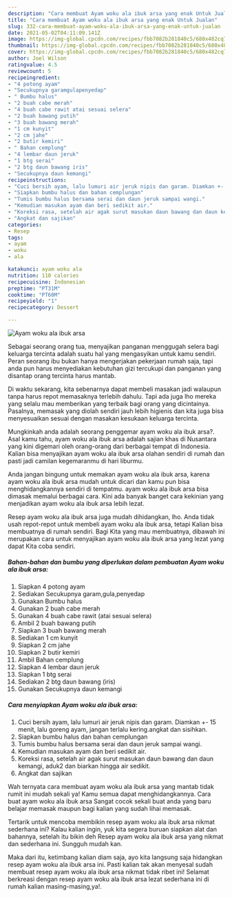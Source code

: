 ```yaml
---
description: "Cara membuat Ayam woku ala ibuk arsa yang enak Untuk Jualan"
title: "Cara membuat Ayam woku ala ibuk arsa yang enak Untuk Jualan"
slug: 332-cara-membuat-ayam-woku-ala-ibuk-arsa-yang-enak-untuk-jualan
date: 2021-05-02T04:11:09.141Z
image: https://img-global.cpcdn.com/recipes/fbb7082b281840c5/680x482cq70/ayam-woku-ala-ibuk-arsa-foto-resep-utama.jpg
thumbnail: https://img-global.cpcdn.com/recipes/fbb7082b281840c5/680x482cq70/ayam-woku-ala-ibuk-arsa-foto-resep-utama.jpg
cover: https://img-global.cpcdn.com/recipes/fbb7082b281840c5/680x482cq70/ayam-woku-ala-ibuk-arsa-foto-resep-utama.jpg
author: Joel Wilson
ratingvalue: 4.5
reviewcount: 5
recipeingredient:
- "4 potong ayam"
- "Secukupnya garamgulapenyedap"
- " Bumbu halus"
- "2 buah cabe merah"
- "4 buah cabe rawit atai sesuai selera"
- "2 buah bawang putih"
- "3 buah bawang merah"
- "1 cm kunyit"
- "2 cm jahe"
- "2 butir kemiri"
- " Bahan cemplung"
- "4 lembar daun jeruk"
- "1 btg serai"
- "2 btg daun bawang iris"
- "Secukupnya daun kemangi"
recipeinstructions:
- "Cuci bersih ayam, lalu lumuri air jeruk nipis dan garam. Diamkan +- 15 menit, lalu goreng ayam, jangan terlalu kering.angkat dan sisihkan."
- "Siapkan bumbu halus dan bahan cemplungan"
- "Tumis bumbu halus bersama serai dan daun jeruk sampai wangi."
- "Kemudian masukan ayam dan beri sedikit air."
- "Koreksi rasa, setelah air agak surut masukan daun bawang dan daun kemangi, aduk2 dan biarkan hingga air sedikit."
- "Angkat dan sajikan"
categories:
- Resep
tags:
- ayam
- woku
- ala

katakunci: ayam woku ala 
nutrition: 110 calories
recipecuisine: Indonesian
preptime: "PT31M"
cooktime: "PT60M"
recipeyield: "1"
recipecategory: Dessert

---
```



![Ayam woku ala ibuk arsa](https://img-global.cpcdn.com/recipes/fbb7082b281840c5/680x482cq70/ayam-woku-ala-ibuk-arsa-foto-resep-utama.jpg)

Sebagai seorang orang tua, menyajikan panganan menggugah selera bagi keluarga tercinta adalah suatu hal yang mengasyikan untuk kamu sendiri. Peran seorang ibu bukan hanya mengerjakan pekerjaan rumah saja, tapi anda pun harus menyediakan kebutuhan gizi tercukupi dan panganan yang disantap orang tercinta harus mantab.

Di waktu  sekarang, kita sebenarnya dapat membeli masakan jadi walaupun tanpa harus repot memasaknya terlebih dahulu. Tapi ada juga lho mereka yang selalu mau memberikan yang terbaik bagi orang yang dicintainya. Pasalnya, memasak yang diolah sendiri jauh lebih higienis dan kita juga bisa menyesuaikan sesuai dengan masakan kesukaan keluarga tercinta. 



Mungkinkah anda adalah seorang penggemar ayam woku ala ibuk arsa?. Asal kamu tahu, ayam woku ala ibuk arsa adalah sajian khas di Nusantara yang kini digemari oleh orang-orang dari berbagai tempat di Indonesia. Kalian bisa menyajikan ayam woku ala ibuk arsa olahan sendiri di rumah dan pasti jadi camilan kegemaranmu di hari liburmu.

Anda jangan bingung untuk memakan ayam woku ala ibuk arsa, karena ayam woku ala ibuk arsa mudah untuk dicari dan kamu pun bisa menghidangkannya sendiri di tempatmu. ayam woku ala ibuk arsa bisa dimasak memalui berbagai cara. Kini ada banyak banget cara kekinian yang menjadikan ayam woku ala ibuk arsa lebih lezat.

Resep ayam woku ala ibuk arsa juga mudah dihidangkan, lho. Anda tidak usah repot-repot untuk membeli ayam woku ala ibuk arsa, tetapi Kalian bisa membuatnya di rumah sendiri. Bagi Kita yang mau membuatnya, dibawah ini merupakan cara untuk menyajikan ayam woku ala ibuk arsa yang lezat yang dapat Kita coba sendiri.

<!--inarticleads1-->

##### Bahan-bahan dan bumbu yang diperlukan dalam pembuatan Ayam woku ala ibuk arsa:

1. Siapkan 4 potong ayam
1. Sediakan Secukupnya garam,gula,penyedap
1. Gunakan  Bumbu halus
1. Gunakan 2 buah cabe merah
1. Gunakan 4 buah cabe rawit (atai sesuai selera)
1. Ambil 2 buah bawang putih
1. Siapkan 3 buah bawang merah
1. Sediakan 1 cm kunyit
1. Siapkan 2 cm jahe
1. Siapkan 2 butir kemiri
1. Ambil  Bahan cemplung
1. Siapkan 4 lembar daun jeruk
1. Siapkan 1 btg serai
1. Sediakan 2 btg daun bawang (iris)
1. Gunakan Secukupnya daun kemangi




<!--inarticleads2-->

##### Cara menyiapkan Ayam woku ala ibuk arsa:

1. Cuci bersih ayam, lalu lumuri air jeruk nipis dan garam. Diamkan +- 15 menit, lalu goreng ayam, jangan terlalu kering.angkat dan sisihkan.
1. Siapkan bumbu halus dan bahan cemplungan
1. Tumis bumbu halus bersama serai dan daun jeruk sampai wangi.
1. Kemudian masukan ayam dan beri sedikit air.
1. Koreksi rasa, setelah air agak surut masukan daun bawang dan daun kemangi, aduk2 dan biarkan hingga air sedikit.
1. Angkat dan sajikan




Wah ternyata cara membuat ayam woku ala ibuk arsa yang mantab tidak rumit ini mudah sekali ya! Kamu semua dapat menghidangkannya. Cara buat ayam woku ala ibuk arsa Sangat cocok sekali buat anda yang baru belajar memasak maupun bagi kalian yang sudah lihai memasak.

Tertarik untuk mencoba membikin resep ayam woku ala ibuk arsa nikmat sederhana ini? Kalau kalian ingin, yuk kita segera buruan siapkan alat dan bahannya, setelah itu bikin deh Resep ayam woku ala ibuk arsa yang nikmat dan sederhana ini. Sungguh mudah kan. 

Maka dari itu, ketimbang kalian diam saja, ayo kita langsung saja hidangkan resep ayam woku ala ibuk arsa ini. Pasti kalian tak akan menyesal sudah membuat resep ayam woku ala ibuk arsa nikmat tidak ribet ini! Selamat berkreasi dengan resep ayam woku ala ibuk arsa lezat sederhana ini di rumah kalian masing-masing,ya!.

